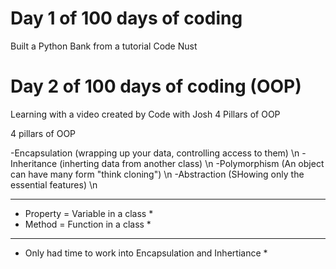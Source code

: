 # Day 1 of 100 days of coding 

Built a Python Bank from a tutorial Code Nust


# Day 2 of 100 days of coding (OOP) 

Learning with a video created by Code with Josh 4 Pillars of OOP

4 pillars of OOP

-Encapsulation   (wrapping up your data, controlling access to them)  \n
-Inheritance     (inherting data from another class)  \n
-Polymorphism    (An object can have many form "think cloning")  \n
-Abstraction     (SHowing only the essential features)  \n

**********************************
* Property = Variable in a class *
* Method = Function in a class   *
**********************************

* Only had time to work into Encapsulation and Inhertiance *

